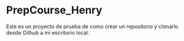 # PrepCourse_Henry
Este es un proyecto de prueba de como crear un repositorio y clonarlo desde Github a mi escritorio local.
